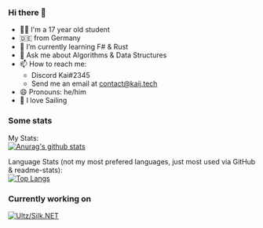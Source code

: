 ### Hi there 👋
- 👨‍🎓 I'm a 17 year old student
- 🇩🇪 from Germany
- 🌱 I’m currently learning F# & Rust
- 💬 Ask me about Algorithms & Data Structures
- 📫 How to reach me:
  - Discord Kai#2345
  - Send me an email at [contact@kaij.tech](mailto:contact@kaij.tech)
- 😄 Pronouns: he/him
- 🚣 I love Sailing

### Some stats
My Stats:<br>
[![Anurag's github stats](https://github-readme-stats.vercel.app/api?username=HurricanKai&show_icons=true)](https://github.com/anuraghazra/github-readme-stats)

Language Stats (not my most prefered languages, just most used via GitHub & readme-stats):<br>
[![Top Langs](https://github-readme-stats.vercel.app/api/top-langs/?username=HurricanKai)](https://github.com/anuraghazra/github-readme-stats)

### Currently working on

[![Ultz/Silk.NET](https://github-readme-stats.vercel.app/api/pin/?username=Ultz&repo=Silk.NET&show_icons=true&show_owner=true)](https://github.com/Ultz/Silk.NET)
